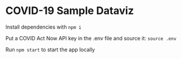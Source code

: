 # COVID-19 Sample Dataviz

Install dependencies with `npm i`

Put a COVID Act Now API key in the .env file and source it: `source .env`

Run `npm start` to start the app locally

